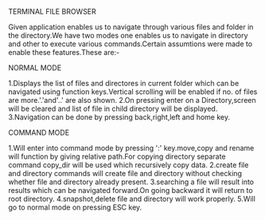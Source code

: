 TERMINAL FILE BROWSER

Given application enables us to navigate through various files and folder in the directory.We have two modes one enables us to navigate in directory and other to execute various commands.Certain assumtions were made to enable these features.These are:-

NORMAL MODE

1.Displays the list of files and directores in current folder which can be navigated using function keys.Vertical scrolling will be enabled if no. of files are more.'.'and'..' are also shown.
2.On pressing enter on a Directory,screen will be cleared and list of file in child directory will  be displayed.
3.Navigation can be done by pressing back,right,left and home key.

COMMAND MODE

1.Will enter into command mode by pressing ':' key.move,copy and rename will function by giving relative path.For copying directory separate command copy_dir will be used which recursively copy data.
2.create file and directory commands will create file and directory without checking whether file and directory already present.
3.searching a file will result into results which can be navigated forward.On going backward it will return to root directory.
4.snapshot,delete file and directory will work properly.
5.Will go to normal mode on pressing ESC key.
